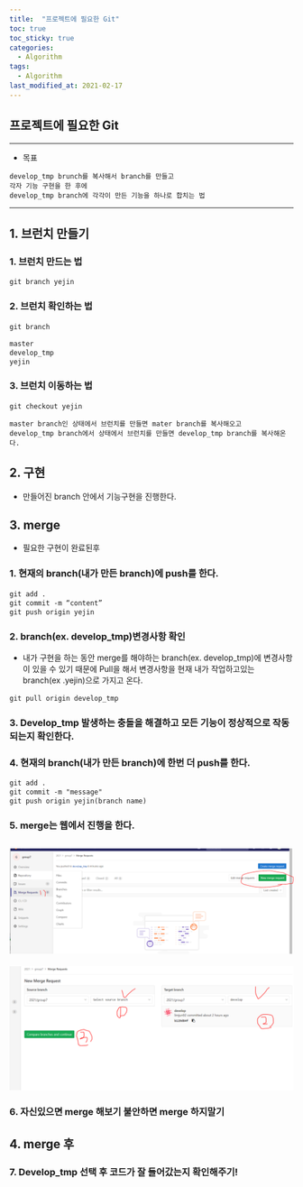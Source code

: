 ```yaml
---
title:  "프로젝트에 필요한 Git"
toc: true
toc_sticky: true
categories:
  - Algorithm
tags:
  - Algorithm
last_modified_at: 2021-02-17
---
```


## 프로젝트에 필요한 Git

---

* 목표

```
develop_tmp brunch를 복사해서 branch를 만들고 
각자 기능 구현을 한 후에
develop_tmp branch에 각각이 만든 기능을 하나로 합치는 법 
```

---

## 1. 브런치 만들기

### 1. 브런치 만드는 법

```
git branch yejin 
```

### 2. 브런치 확인하는 법 

```
git branch
```

```
master
develop_tmp
yejin
```

### 3. 브런치 이동하는 법

```
git checkout yejin 
```

```
master branch인 상태에서 브런치를 만들면 mater branch를 복사해오고
develop_tmp branch에서 상태에서 브런치를 만들면 develop_tmp branch를 복사해온다.
```

## 2. 구현

* 만들어진 branch 안에서 기능구현을 진행한다.

## 3. merge

* 필요한 구현이 완료된후

### 1. 현재의 branch(내가 만든 branch)에 push를 한다.

```
git add .
git commit -m “content”
git push origin yejin
```

### 2. branch(ex. develop_tmp)변경사항 확인

* 내가 구현을 하는 동안 merge를 해야하는 branch(ex. develop_tmp)에 변경사항이 있을 수 있기 때문에 Pull을 해서 변경사항을 현재 내가 작업하고있는 branch(ex .yejin)으로 가지고 온다.

```
git pull origin develop_tmp
```

### 3. Develop_tmp 발생하는 충돌을 해결하고 모든 기능이 정상적으로 작동되는지 확인한다.


### 4. 현재의 branch(내가 만든 branch)에 한번 더 push를 한다.

```
git add .
git commit -m "message"
git push origin yejin(branch name)
```

### 5. merge는 웹에서 진행을 한다.

![merge_1](/assets/images/others/merge_1.png)    
---
![merge_2](/assets/images/others/merge_2.png)

### 6. 자신있으면 merge 해보기 불안하면 merge 하지말기

## 4. merge 후

### 7. Develop_tmp 선택 후 코드가 잘 들어갔는지 확인해주기!
